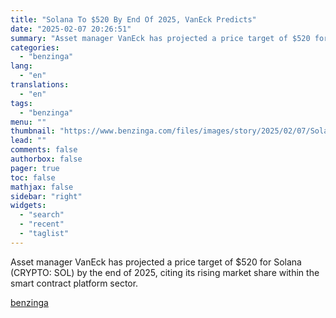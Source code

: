 ```yaml
---
title: "Solana To $520 By End Of 2025, VanEck Predicts"
date: "2025-02-07 20:26:51"
summary: "Asset manager VanEck has projected a price target of $520 for Solana (CRYPTO: SOL) by the end of 2025, citing its rising market share within the smart contract platform sector."
categories:
  - "benzinga"
lang:
  - "en"
translations:
  - "en"
tags:
  - "benzinga"
menu: ""
thumbnail: "https://www.benzinga.com/files/images/story/2025/02/07/Solana-Sol-Cryptocurrency-Physical-Coin-.jpeg"
lead: ""
comments: false
authorbox: false
pager: true
toc: false
mathjax: false
sidebar: "right"
widgets:
  - "search"
  - "recent"
  - "taglist"
---
```


Asset manager VanEck has projected a price target of $520 for Solana (CRYPTO: SOL) by the end of 2025, citing its rising market share within the smart contract platform sector.

[benzinga](https://www.benzinga.com/markets/cryptocurrency/25/02/43557341/solana-to-520-by-end-of-2025-vaneck-predicts)
